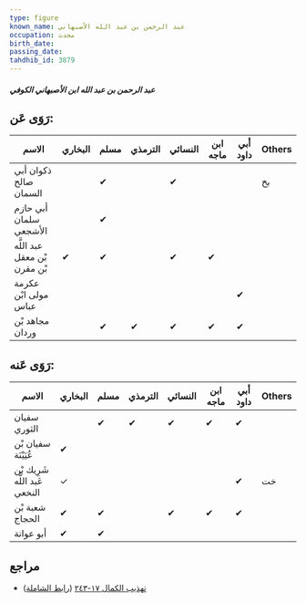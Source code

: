 ```yaml
---
type: figure
known_name: عبد الرحمن بن عبد الله الأصبهاني
occupation: محدث
birth_date:
passing_date:
tahdhib_id: 3879
---
```

##### عبد الرحمن بن عبد الله ابن الأصبهاني الكوفي

## رَوَى عَن:
| الاسم                        | البخاري | مسلم | الترمذي | النسائي | ابن ماجه | أبي داود | Others |
| ---------------------------- | ------- | ---- | ------- | ------- | -------- | -------- | ------ |
| ذكوان أبي صالح السمان        |         | ✔    |         | ✔       |          |          | بخ     |
| أبي حازم سلمان الأشجعي       |         | ✔    |         |         |          |          |        |
| عبد اللَّه بْن معقل بْن مقرن | ✔       | ✔    |         | ✔       | ✔        |          |        |
| عكرمة مولى ابْن عباس         |         |      |         |         |          | ✔        |        |
| مجاهد بْن وردان              |         | ✔    | ✔       | ✔       | ✔        | ✔        |        |
## رَوَى عَنه:
| الاسم                         | البخاري | مسلم | الترمذي | النسائي | ابن ماجه | أبي داود | Others |
| ----------------------------- | ------- | ---- | ------- | ------- | -------- | -------- | ------ |
| سفيان الثوري                  |         | ✔    | ✔       | ✔       | ✔        | ✔        |        |
| سفيان بْن عُيَيْنَة           | ✔       |      |         |         |          |          |        |
| شَرِيك بْن عَبد اللَّه النخعي | ✓       |      |         |         |          | ✔        | خت     |
| شعبة بْن الحجاج               | ✔       | ✔    |         | ✔       | ✔        | ✔        |        |
| أبو عوانة                     | ✔       | ✔    |         |         |          |          |        |
## مراجع
- [تهذيب الكمال ١٧-٢٤٣](obsidian://open?vault=Tahdhib-al-Kamal&file=Figures/٣٨٧٩-عبد%20الرحمن%20بن%20عبد%20الله%20ابن%20الأصبهاني%20الكوفي) ([رابط الشاملة](https://shamela.ws/book/3722/8793))